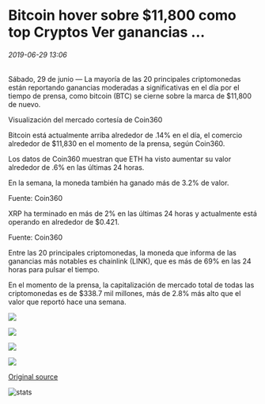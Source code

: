 # Bitcoin hover sobre $11,800 como top Cryptos Ver ganancias ...

###### 2019-06-29 13:06

Sábado, 29 de junio — La mayoría de las 20 principales criptomonedas están reportando ganancias moderadas a significativas en el día por el tiempo de prensa, como bitcoin (BTC) se cierne sobre la marca de $11,800 de nuevo.

Visualización del mercado cortesía de Coin360

Bitcoin está actualmente arriba alrededor de .14% en el día, el comercio alrededor de $11,830 en el momento de la prensa, según Coin360.

Los datos de Coin360 muestran que ETH ha visto aumentar su valor alrededor de .6% en las últimas 24 horas.

En la semana, la moneda también ha ganado más de 3.2% de valor.

Fuente: Coin360

XRP ha terminado en más de 2% en las últimas 24 horas y actualmente está operando en alrededor de $0.421.

Fuente: Coin360

Entre las 20 principales criptomonedas, la moneda que informa de las ganancias más notables es chainlink (LINK), que es más de 69% en las 24 horas para pulsar el tiempo.

En el momento de la prensa, la capitalización de mercado total de todas las criptomonedas es de $338.7 mil millones, más de 2.8% más alto que el valor que reportó hace una semana.

![](https://s3.cointelegraph.com/storage/uploads/view/b34884e2664a69cc0a341392ea8b6523.png)

![](https://s3.cointelegraph.com/storage/uploads/view/b5350231f1e645c7f718d2c175d19f40.png)

![](https://s3.cointelegraph.com/storage/uploads/view/b2a3b4243144d64ff0681a2a75730591.png)

![](https://s3.cointelegraph.com/storage/uploads/view/9edce08ea5f21b08d902b8dd9d345e6c.png)

[Original source](https://cointelegraph.com/news/bitcoin-hover-over-11-800-as-top-cryptos-see-gains)

![stats](https://c.statcounter.com/11760860/0/a89fa40b/1/ "stats")